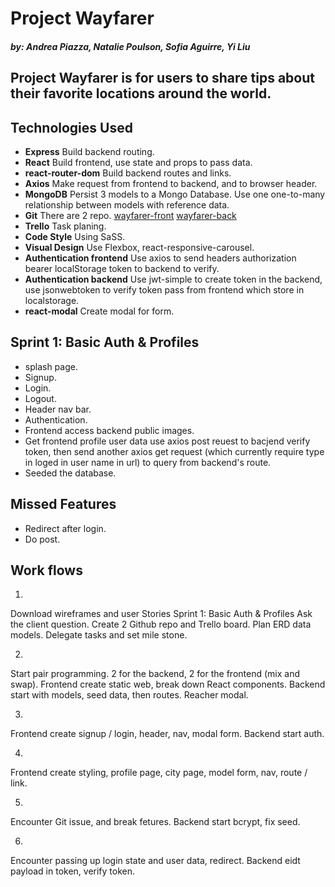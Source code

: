# Project Wayfarer
##### by: Andrea Piazza, Natalie Poulson, Sofia Aguirre, Yi Liu
## Project Wayfarer is for users to share tips about their favorite locations around the world.

## Technologies Used
- __Express__ Build backend routing.
- __React__ Build frontend, use state and props to pass data.
- __react-router-dom__ Build backend routes and links.
- __Axios__ Make request from frontend to backend, and to browser header.
- __MongoDB__ Persist 3 models to a Mongo Database. Use one one-to-many relationship between models with reference data.
- __Git__ There are 2 repo.
[wayfarer-front](https://github.com/sofia-aguirre/wayfarer-front)
[wayfarer-back](https://github.com/sofia-aguirre/wayfarer-back)
- __Trello__ Task planing.
- __Code Style__ Using SaSS.
- __Visual Design__ Use Flexbox, react-responsive-carousel.
- __Authentication frontend__ Use axios to send headers authorization bearer localStorage token to backend to verify.
- __Authentication backend__ Use jwt-simple to create token in the backend, use jsonwebtoken to verify token pass from frontend which store in localstorage.
- __react-modal__ Create modal for form.

## Sprint 1: Basic Auth & Profiles
- splash page.
- Signup.
- Login.
- Logout.
- Header nav bar.
- Authentication.
- Frontend access backend public images.
- Get frontend profile user data use axios post reuest to bacjend verify token, then send another axios get request (which currently require type in loged in user name in url) to query from backend's route.
- Seeded the database.

## Missed Features
- Redirect after login.
- Do post.

## Work flows
1)
Download wireframes and user Stories Sprint 1: Basic Auth & Profiles
Ask the client question.
Create 2 Github repo and Trello board.
Plan ERD data models.
Delegate tasks and set mile stone.

2)
Start pair programming. 2 for the backend, 2 for the frontend (mix and swap).
Frontend create static web, break down React components.
Backend start with models, seed data, then routes.
Reacher modal.

3)
Frontend create signup / login, header, nav, modal form.
Backend start auth.

4)
Frontend create styling, profile page, city page, model form, nav, route / link.

5)
Encounter Git issue, and break fetures.
Backend start bcrypt, fix seed.

6)
Encounter passing up login state and user data, redirect.
Backend eidt payload in token, verify token.

